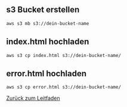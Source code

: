 ## s3 Bucket erstellen
`aws s3 mb s3://dein-bucket-name`

## index.html hochladen
`aws s3 cp index.html s3://dein-bucket-name/`

## error.html hochladen
`aws s3 cp error.html s3://dein-bucket-name/`

[Zurück zum Leitfaden](../../../README.md)
